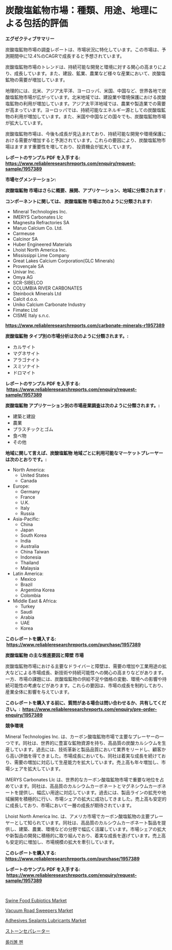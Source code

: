 <p><h1>炭酸塩鉱物市場：種類、用途、地理による包括的評価</h1></p><p><strong>エグゼクティブサマリー</strong></p>
<p><p>炭酸塩鉱物市場の調査レポートは、市場状況に特化しています。この市場は、予測期間中に12.4%のCAGRで成長すると予想されています。</p><p>炭酸塩鉱物市場のトレンドは、持続可能な開発と環境に対する関心の高まりにより、成長しています。また、建設、鉱業、農業など様々な産業において、炭酸塩鉱物の需要が増加しています。</p><p>地理的には、北米、アジア太平洋、ヨーロッパ、米国、中国など、世界各地で炭酸塩鉱物市場が広がっています。北米地域では、建設業や環境保護における炭酸塩鉱物の利用が増加しています。アジア太平洋地域では、農業や製造業での需要が高まっています。ヨーロッパでは、持続可能なエネルギー源としての炭酸塩鉱物の利用が増加しています。また、米国や中国などの国々でも、炭酸塩鉱物市場が拡大しています。</p><p>炭酸塩鉱物市場は、今後も成長が見込まれており、持続可能な開発や環境保護における需要が増加すると予測されています。これらの要因により、炭酸塩鉱物市場はますます重要性を増しており、投資機会が拡大しています。</p></p>
<p><strong>レポートのサンプル PDF を入手する: <a href="https://www.reliableresearchreports.com/enquiry/request-sample/1957389">https://www.reliableresearchreports.com/enquiry/request-sample/1957389</a></strong></p>
<p><strong>市場セグメンテーション:</strong></p>
<p><strong> 炭酸塩鉱物 市場はさらに概要、展開、アプリケーション、地域に分類されます :</strong></p>
<p><strong>コンポーネントに関しては、 炭酸塩鉱物 市場は次のように分類されます: &nbsp;</strong></p>
<p><ul><li>Mineral Technologies Inc.</li><li>IMERYS Carbonates Llc</li><li>Magnesita Refractories SA</li><li>Maruo Calcium Co. Ltd.</li><li>Carmeuse</li><li>Calcinor SA</li><li>Huber Engineered Materials</li><li>Lhoist North America Inc.</li><li>Mississippi Lime Company</li><li>Great Lakes Calcium Corporation(GLC Minerals)</li><li>Provençale SA</li><li>Univar Inc.</li><li>Omya AG</li><li>SCR-SIBELCO</li><li>COLUMBIA RIVER CARBONATES</li><li>Steinbock Minerals Ltd</li><li>Calcit d.o.o.</li><li>Uniko Calcium Carbonate Industry</li><li>Fimatec Ltd</li><li>CISME Italy s.n.c.</li></ul></p>
<p><strong><a href="https://www.reliableresearchreports.com/carbonate-minerals-r1957389">https://www.reliableresearchreports.com/carbonate-minerals-r1957389</a></strong></p>
<p><strong> 炭酸塩鉱物 タイプ別の市場分析は次のように分類されます。:</strong></p>
<p><ul><li>カルサイト</li><li>マグネサイト</li><li>アラゴナイト</li><li>スミソナイト</li><li>ドロマイト</li></ul></p>
<p><strong>レポートのサンプル PDF を入手する: &nbsp;<a href="https://www.reliableresearchreports.com/enquiry/request-sample/1957389">https://www.reliableresearchreports.com/enquiry/request-sample/1957389</a></strong></p>
<p><strong> 炭酸塩鉱物 アプリケーション別の市場産業調査は次のように分類されます。:</strong></p>
<p><ul><li>建築と建設</li><li>農業</li><li>プラスチックとゴム</li><li>食べ物</li><li>その他</li></ul></p>
<p><strong>地域に関して言えば、炭酸塩鉱物 地域ごとに利用可能なマーケットプレーヤーは次のとおりです。:</strong></p>
<p><ul>
    <li>
        North America:
        <ul>
            <li>United States</li>
            <li>Canada</li>
        </ul>
    </li>
    <li>
        Europe:
        <ul>
            <li>Germany</li>
            <li>France</li>
            <li>U.K.</li>
            <li>Italy</li>
            <li>Russia</li>
        </ul>
    </li>
    <li>
        Asia-Pacific:
        <ul>
            <li>China</li>
            <li>Japan</li>
            <li>South Korea</li>
            <li>India</li>
            <li>Australia</li>
            <li>China Taiwan</li>
            <li>Indonesia</li>
            <li>Thailand</li>
            <li>Malaysia</li>
        </ul>
    </li>
    <li>
        Latin America:
        <ul>
            <li>Mexico</li>
            <li>Brazil</li>
            <li>Argentina Korea</li>
            <li>Colombia</li>
        </ul>
    </li>
    <li>
        Middle East & Africa:
        <ul>
            <li>Turkey</li>
            <li>Saudi</li>
            <li>Arabia</li>
            <li>UAE</li>
            <li>Korea</li>
        </ul>
    </li>
    </ul></p>
<p><strong>このレポートを購入する: &nbsp;<a href="https://www.reliableresearchreports.com/purchase/1957389">https://www.reliableresearchreports.com/purchase/1957389</a></strong></p>
<p><strong>炭酸塩鉱物 の主な推進要因と障壁 市場</strong></p>
<p><p>炭酸塩鉱物市場における主要なドライバーと障壁は、需要の増加や工業用途の拡大などによる市場成長、新技術や持続可能性への関心の高まりなどがあります。一方、市場の課題には、炭酸塩鉱物の供給不足や価格の変動、環境への影響や持続可能性の考慮などがあります。これらの要因は、市場の成長を制約しており、産業全体に影響を与えています。</p></p>
<p><strong>このレポートを購入する前に、質問がある場合は問い合わせるか、共有してください。:&nbsp; <a href="https://www.reliableresearchreports.com/enquiry/pre-order-enquiry/1957389">https://www.reliableresearchreports.com/enquiry/pre-order-enquiry/1957389</a></strong></p>
<p><strong>競争環境</strong></p>
<p><p>Mineral Technologies Inc. は、カーボン酸塩鉱物市場で主要なプレーヤーの一つです。同社は、世界的に豊富な鉱物資源を持ち、高品質の炭酸カルシウムを生産しています。過去には、技術革新と製品品質において業界をリードし、顧客から高い評価を得てきました。市場成長においても、同社は着実な成長を続けており、需要の増加に対応して生産能力を拡大しています。売上高も年々増加し、市場シェアを拡大しています。</p><p>IMERYS Carbonates Llc は、世界的なカーボン酸塩鉱物市場で重要な地位を占めています。同社は、高品質のカルシウムカーボネートとマグネシウムカーボネートを提供し、幅広い用途に対応しています。過去には、製品ラインの拡充や地域展開を積極的に行い、市場シェアの拡大に成功してきました。売上高も安定的に成長しており、市場において一層の成長が期待されています。</p><p>Lhoist North America Inc. は、アメリカ市場でカーボン酸塩鉱物の主要プレーヤーとして知られています。同社は、高品質のカルシウムカーボネート製品を提供し、建築、農業、環境などの分野で幅広く活躍しています。市場シェアの拡大や新製品の開発に積極的に取り組んでおり、着実な成長を遂げています。売上高も安定的に増加し、市場規模の拡大を牽引しています。</p></p>
<p><strong>このレポートを購入する: &nbsp; <a href="https://www.reliableresearchreports.com/purchase/1957389">https://www.reliableresearchreports.com/purchase/1957389</a></strong></p>
<p><strong>レポートのサンプル PDF を入手する: &nbsp;<a href="https://www.reliableresearchreports.com/enquiry/request-sample/1957389">https://www.reliableresearchreports.com/enquiry/request-sample/1957389</a></strong><strong></strong></p>
<p>&nbsp;</p>
<p><p><a href="https://www.linkedin.com/pulse/swine-food-eubiotics-market-size-growing-forecasted-period-w84vc?trackingId=dl42rjMYVFJ6dvpUrO2qwA%3D%3D">Swine Food Eubiotics Market</a></p><p><a href="https://github.com/Sherrillcrooksxa8i18ucf2m/Market-Research-Report-List-2/blob/main/vacuum-road-sweepers-market.md">Vacuum Road Sweepers Market</a></p><p><a href="https://www.linkedin.com/pulse/adhesives-sealants-lubricants-market-insights-players-forecast-rz0sc?trackingId=EahceAHKU2pfBpxXX%2F7nBw%3D%3D">Adhesives Sealants Lubricants Market</a></p><p><a href="https://medium.com/@coraltrout1923/%E7%9F%B3%E5%88%86%E9%9B%A2%E5%99%A8%E5%B8%82%E5%A0%B4%E3%83%AC%E3%83%9D%E3%83%BC%E3%83%88%E3%81%AF-%E3%81%93%E3%81%AE%E5%B8%82%E5%A0%B4%E3%81%AE%E6%9C%80%E6%96%B0%E3%81%AE%E3%83%88%E3%83%AC%E3%83%B3%E3%83%89%E3%82%84%E6%88%90%E9%95%B7%E6%A9%9F%E4%BC%9A%E3%82%92%E6%98%8E%E3%82%89%E3%81%8B%E3%81%AB%E3%81%97%E3%81%BE%E3%81%99-2e2cd187d5c2">ストーンセパレーター</a></p><p><a href="https://medium.com/@avramcornescu20221/%EB%A1%A4%EB%9F%AC%EB%B3%BC-%ED%8E%9C-%EC%8B%9C%EC%9E%A5-%EA%B7%9C%EB%AA%A8-%EB%B0%8F-%EC%8B%9C%EC%9E%A5-%EB%8F%99%ED%96%A5-%EC%99%84%EC%A0%84%ED%95%9C-%EC%82%B0%EC%97%85-%EA%B0%9C%EC%9A%94-2024%EB%85%84%EB%B6%80%ED%84%B0-2031%EB%85%84%EA%B9%8C%EC%A7%80-09949b5625c7">롤러볼 펜</a></p></p>